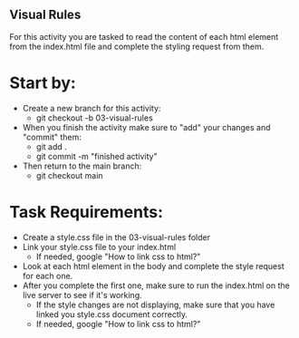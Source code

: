 ## Visual Rules

For this activity you are tasked to read the content of each html element from the index.html file and complete the styling request from them.

# Start by:
- Create a new branch for this activity:
    - git checkout -b 03-visual-rules 
- When you finish the activity make sure to "add" your changes and "commit" them:
    - git add .
    - git commit -m "finished activity"
- Then return to the main branch:
    - git checkout main

# Task Requirements:
- Create a style.css file in the 03-visual-rules folder
- Link your style.css file to your index.html
    - If needed, google "How to link css to html?"
- Look at each html element in the body and complete the style request for each one.
- After you complete the first one, make sure to run the index.html on the live server to see if it's working.
    - If the style changes are not displaying, make sure that you have linked you style.css document correctly.
    - If needed, google "How to link css to html?"